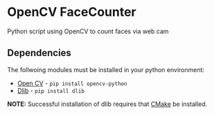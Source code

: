 # OpenCV FaceCounter
Python script using OpenCV to count faces via web cam

## Dependencies

The follwoing modules must be installed in your python environment:
- [Open CV](https://pypi.org/project/opencv-python/) - `pip install opencv-python`
- [Dlib](https://pypi.org/project/dlib/) - `pip install dlib`

**NOTE:** Successful installation of dlib requires that [CMake](https://cmake.org/install/) be installed. 
